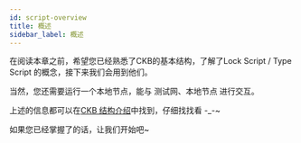```yaml
---
id: script-overview
title: 概述
sidebar_label: 概述
---
```


在阅读本章之前，希望您已经熟悉了CKB的基本结构，了解了Lock Script / Type Script 的概念，接下来我们会用到他们。

当然，您还需要运行一个本地节点，能与 测试网、本地节点 进行交互。

上述的信息都可以在[CKB 结构介绍](/docs/docs/welcome/welcome-structure)中找到，仔细找找看 -_-~


如果您已经掌握了的话，让我们开始吧~


